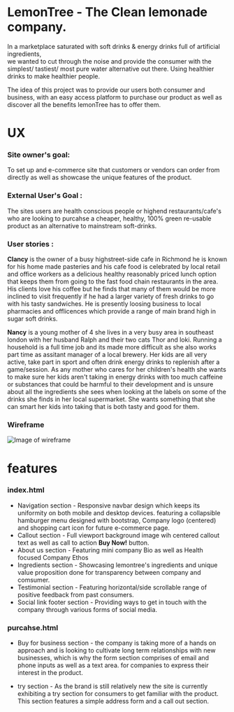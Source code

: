 # LemonTree - The Clean lemonade company.  

In a marketplace saturated with soft drinks & energy drinks full of artificial ingredients,  
we wanted to cut through the noise and provide the consumer with the simplest/ tastiest/ 
most pure water alternative out there. Using healthier drinks to make healthier people.

The idea of this project was to provide our users both consumer and business, with an 
easy access platform to purchase our product as well as discover all the benefits lemonTree has to offer them. 


# UX

### Site owner's goal: 

To set up and e-commerce site that customers or vendors can order from directly as well 
as showcase the unique features of the product.

### External User's Goal :

The sites users are health conscious people or highend restaurants/cafe's who are looking to purcahse a
cheaper, healthy, 100% green re-usable product as an alternative to mainstream soft-drinks.

### User stories :

**Clancy** is the owner of a busy highstreet-side cafe in Richmond he is known for his home made pasteries
and his cafe food is celebrated by local retail and office workers as a delicious healthy reasonably 
priced lunch option that keeps them from going to the fast food chain restaurants in the area. 
His clients love his coffee but he finds that many of them would be more inclined to visit frequently
if he had a larger variety of fresh drinks to go with his tasty sandwiches. He is presently loosing 
business to local pharmacies and offlicences which provide a range of main brand high in sugar soft drinks.

**Nancy** is a young mother of 4 she lives in a very busy area in southeast london with her husband Ralph and
their two cats Thor and loki. Running a household is a full time job and its made more difficult as she also
works part time as assitant manager of a local brewery. Her kids are all very active, take part in sport and 
often drink energy drinks to replenish after a game/session. As any mother who cares for her children's health 
she wants to make sure her kids aren't taking in energy drinks with too much caffeine or substances that could
be harmful to their development and is unsure about all the ingredients she sees when looking at the labels on
some of the drinks she finds in her local supermarket. She wants something that she can smart her kids into taking
that is both tasty and good for them.

### Wireframe

![Image of wireframe](../images/wireframe.jpg)

 # features

  ### index.html

 * Navigation section - Responsive navbar design which keeps its uniformity on both mobile and desktop devices.
                        featuring a collapsible hamburger menu designed with bootstrap, Company logo (centered)
                        and shopping cart icon for future e-commerce page.
 * Callout section - Full viewport background image wih centered callout text as well as call to action **Buy Now!** button.
 * About us section - Featuring mini company Bio as well as Health focused Company Ethos
 * Ingredients section - Showcasing lemontree's ingredients and unique value proposition done for transparency 
                        between company and comsumer. 
 * Testimonial section - Featuring horizontal/side scrollable range of positive feedback from past consumers.
 * Social link footer section - Providing ways to get in touch with the company through various forms of social media.

 ### purcahse.html

 * Buy for business section - the company is taking more of a hands on approach and is looking to cultivate long term 
 relationships with new businesses, which is why the form section comprises of email and phone inputs as well as a text area.
 for companies to express their interest in the product.


 * try section - As the brand is still relatively new the site is currently exhibiting a try section for consumers
 to get familiar with the product. This section features a simple address form and a call out section.